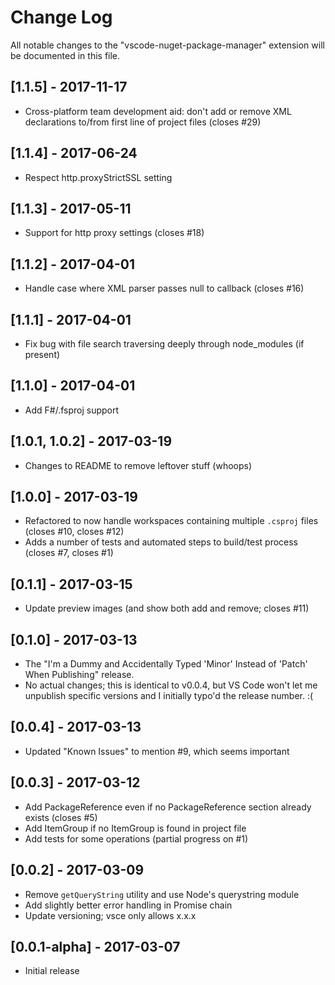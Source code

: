 # Change Log
All notable changes to the "vscode-nuget-package-manager" extension will be documented in this file.

## [1.1.5] - 2017-11-17
- Cross-platform team development aid: don't add or remove XML declarations to/from first line of project files (closes #29)

## [1.1.4] - 2017-06-24
- Respect http.proxyStrictSSL setting

## [1.1.3] - 2017-05-11
- Support for http proxy settings (closes #18)

## [1.1.2] - 2017-04-01
- Handle case where XML parser passes null to callback (closes #16)

## [1.1.1] - 2017-04-01
- Fix bug with file search traversing deeply through node_modules (if present)

## [1.1.0] - 2017-04-01
- Add F#/.fsproj support

## [1.0.1, 1.0.2] - 2017-03-19
- Changes to README to remove leftover stuff (whoops)

## [1.0.0] - 2017-03-19
- Refactored to now handle workspaces containing multiple `.csproj` files 
(closes #10, closes #12)
- Adds a number of tests and automated steps to build/test process (closes #7,
closes #1)

## [0.1.1] - 2017-03-15
- Update preview images (and show both add and remove; closes #11)

## [0.1.0] - 2017-03-13
- The "I'm a Dummy and Accidentally Typed 'Minor' Instead of 'Patch' When Publishing"
release.
- No actual changes; this is identical to v0.0.4, but VS Code won't let me unpublish
specific versions and I initially typo'd the release number. :(

## [0.0.4] - 2017-03-13
- Updated "Known Issues" to mention #9, which seems important

## [0.0.3] - 2017-03-12
- Add PackageReference even if no PackageReference section already exists (closes #5)
- Add ItemGroup if no ItemGroup is found in project file
- Add tests for some operations (partial progress on #1)

## [0.0.2] - 2017-03-09
- Remove `getQueryString` utility and use Node's querystring module
- Add slightly better error handling in Promise chain
- Update versioning; vsce only allows x.x.x

## [0.0.1-alpha] - 2017-03-07
- Initial release

